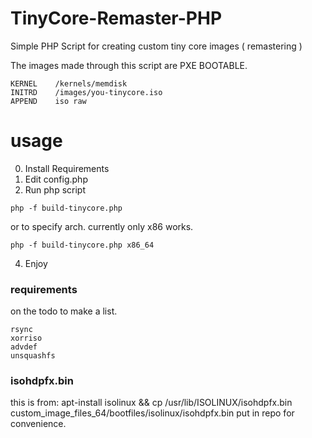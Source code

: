 # TinyCore-Remaster-PHP
Simple PHP Script for creating custom tiny core images ( remastering )

The images made through this script are PXE BOOTABLE.

```
KERNEL    /kernels/memdisk
INITRD    /images/you-tinycore.iso
APPEND    iso raw
```

# usage
0. Install Requirements
1. Edit config.php
2. Run php script
```
php -f build-tinycore.php
```
or to specify arch. currently only x86 works. 
```
php -f build-tinycore.php x86_64
```

4. Enjoy



### requirements
on the todo to make a list. 
```
rsync
xorriso
advdef
unsquashfs
```

### isohdpfx.bin
this is from: apt-install isolinux && cp /usr/lib/ISOLINUX/isohdpfx.bin custom_image_files_64/bootfiles/isolinux/isohdpfx.bin
put in repo for convenience. 
